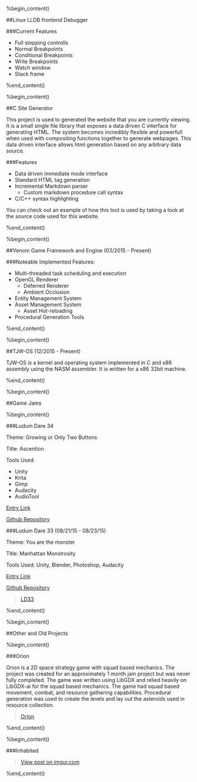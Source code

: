 %begin_content()

##Linux LLDB frontend Debugger

###Current Features
- Full stepping controlls
- Normal Breakpoints
- Conditional Breakpoints
- Write Breakpoints
- Watch window
- Stack frame

%end_content()


%begin_content()

##C Site Generator

This project is used to generated the website that you are currently viewing.
It is a small single file library that exposes a data driven C interface for generating HTML.
The system becomes incredibly flexible and powerfull when used with compositing functions together
to generate webpages.  This data driven interface allows html generation based on any arbitrary data source.

###Features
- Data driven immediate mode interface
- Standard HTML tag generation 
- Incremental Markdown parser 
	- Custom markdown procedure call syntax
- C/C++ syntax highlighting

You can check out an example of how this tool is used by taking a look at the source code used for this
website.

%end_content()

%begin_content()

##Venom Game Framework and Engine
(03/2015 - Present)

###Noteable Implemented Features:

- Multi-threaded task scheduling and execution
- OpenGL Renderer
  - Deferred Renderer
  - Ambient Occlusion
- Entity Management System
- Asset Management System
  - Asset Hot-reloading
- Procedural Generation Tools

%end_content()

%begin_content()

##TJW-OS 
(12/2015 - Present)

TJW-OS is a kernel and operating system implemented in C and x86 assembly using the NASM assembler.  It is written for a x86 32bit machine. 

%end_content()

%begin_content()

##Game Jams

%begin_content()


###Ludum Dare 34 

Theme: Growing or Only Two Buttons

Title: Ascention

Tools Used:
- Unity
- Krita
- Gimp
- Audacity
- AudioTool

[Entry Link](http://ludumdare.com/compo/ludum-dare-34/?action=preview&uid=5078)


[Github Repository](https://github.com/Twiebs/LD34)


###Ludum Dare 33 (08/21/15 - 08/23/15)

Theme: You are the monster

Title: Manhattan Monstrosity

Tools Used:
  Unity,
  Blender,
  Photoshop,
  Audacity


[Entry Link](http://ludumdare.com/compo/ludum-dare-33/?action=preview&uid=50789)

[Github Repository](https://github.com/Twiebs/LD33/)

<blockquote class="imgur-embed-pub" lang="en" data-id="a/CgVSb" data-context="false"><a href="//imgur.com/a/CgVSb">LD33</a></blockquote><script async src="//s.imgur.com/min/embed.js" charset="utf-8"></script>


%end_content()

%begin_content()

##Other and Old Projects

%begin_content()

###Orion

Orion is a 2D space strategy game with squad based mechanics.  The project was created for an approximately 1 month jam project but was never fully completed.  The game was written using LibGDX and relied heavily on LibGDX-ai for the squad based mechanics.  The game had squad based movement, combat, and resource gathering capabilities.  Procedural generation was used to create the levels and lay out the asteroids used in resource collection.

<blockquote class="imgur-embed-pub" lang="en" data-id="a/ODgvU" data-context="false"><a href="//imgur.com/a/ODgvU">Orion</a></blockquote><script async src="//s.imgur.com/min/embed.js" charset="utf-8"></script>

%end_content()

%begin_content()

###Inhabited

<blockquote class="imgur-embed-pub" lang="en" data-id="a/AeVCp" data-context="false"><a href="//imgur.com/a/AeVCp">View post on imgur.com</a></blockquote><script async src="//s.imgur.com/min/embed.js" charset="utf-8"></script>

%end_content()
